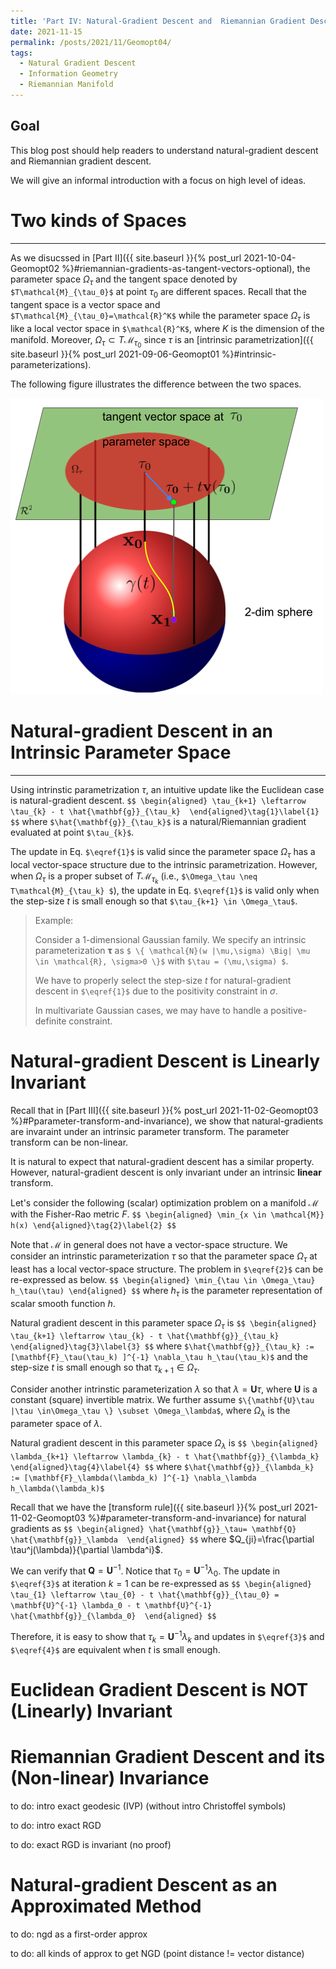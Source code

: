 ```yaml
---
title: 'Part IV: Natural-Gradient Descent and  Riemannian Gradient Descent'
date: 2021-11-15
permalink: /posts/2021/11/Geomopt04/
tags:
  - Natural Gradient Descent
  - Information Geometry
  - Riemannian Manifold
---
```


Goal
------
This blog post should help readers to understand natural-gradient descent and Riemannian gradient descent.

We will give an informal introduction with a focus on high level of ideas.



# Two kinds of Spaces
------
As we disucssed in [Part II]({{ site.baseurl }}{% post_url 2021-10-04-Geomopt02 %}#riemannian-gradients-as-tangent-vectors-optional), the parameter space $\Omega_\tau$ and the tangent space denoted by `$T\mathcal{M}_{\tau_0}$` at point $\tau_0$ are different spaces. Recall that the tangent space is a vector space and `$T\mathcal{M}_{\tau_0}=\mathcal{R}^K$` while the parameter space $\Omega_\tau$ is like a local vector space in `$\mathcal{R}^K$`, where $K$ is the dimension of the manifold. Moreover, $\Omega_\tau \subset T\mathcal{M}_{\tau_0}$ since  $\tau$ is an [intrinsic parametrization]({{ site.baseurl }}{% post_url 2021-09-06-Geomopt01 %}#intrinsic-parameterizations).

The following figure illustrates the difference between the two spaces.

<img src="/img/sphere.png"  width="500"/>
 

# Natural-gradient Descent in an Intrinsic Parameter Space
------
Using intrinstic parametrization $\tau$, an intuitive update like the Euclidean case is natural-gradient descent.
`$$
\begin{aligned}
\tau_{k+1} \leftarrow \tau_{k} - t \hat{\mathbf{g}}_{\tau_k} 
\end{aligned}\tag{1}\label{1}
$$` where `$\hat{\mathbf{g}}_{\tau_k}$` is a natural/Riemannian gradient evaluated at point `$\tau_{k}$`.

The update in Eq. `$\eqref{1}$` is valid since the parameter space $\Omega_\tau$  has a local vector-space structure due to the intrinsic parametrization.
However, when $\Omega_\tau$ is a proper subset of $T\mathcal{M}_{\tau_k}$ (i.e., `$\Omega_\tau \neq T\mathcal{M}_{\tau_k} $`), the update in Eq. `$\eqref{1}$` is valid only when the step-size $t$ is small enough so that  `$\tau_{k+1} \in \Omega_\tau$`.


>Example:
>
>Consider a 1-dimensional  Gaussian family.
>We specify an intrinsic parameterization $\mathbf{\tau}$  as `$ \{ \mathcal{N}(w |\mu,\sigma) \Big| \mu \in \mathcal{R}, \sigma>0 \}$` with `$\tau = (\mu,\sigma) $`. <br /> 
>
>We have to properly select the step-size $t$ for natural-gradient descent in  `$\eqref{1}$` due to the positivity constraint in $\sigma$.
>
>In multivariate Gaussian cases, we may have to handle a positive-definite constraint.



# Natural-gradient Descent is Linearly Invariant
Recall that in [Part III]({{ site.baseurl }}{% post_url 2021-11-02-Geomopt03 %}#Pparameter-transform-and-invariance), we show that natural-gradients are invaraint under an intrinsic parameter transform.
The parameter transform can be non-linear.

It is natural to expect that natural-gradient descent has a similar property. However, natural-gradient descent is only invariant under  an intrinsic **linear** transform.

Let's consider the following (scalar) optimization problem on a manifold $\mathcal{M}$ with the Fisher-Rao metric $F$.
`$$
\begin{aligned}
\min_{x \in \mathcal{M}} h(x)
\end{aligned}\tag{2}\label{2}
$$` 

Note that $\mathcal{M}$ in general does not have a vector-space structure. 
We consider an intrinstic parameterization $\tau$ so that the parameter space $\Omega_\tau$ at least has a local  vector-space structure.
The problem in `$\eqref{2}$` can be re-expressed as below.
`$$
\begin{aligned}
\min_{\tau \in \Omega_\tau} h_\tau(\tau)
\end{aligned}
$$` where $h_\tau$ is the parameter representation of scalar smooth function $h$.

Natural gradient descent in this parameter space $\Omega_\tau$ is
`$$
\begin{aligned}
\tau_{k+1} \leftarrow \tau_{k} - t \hat{\mathbf{g}}_{\tau_k} 
\end{aligned}\tag{3}\label{3}
$$` where `$\hat{\mathbf{g}}_{\tau_k} := [\mathbf{F}_\tau(\tau_k) ]^{-1} \nabla_\tau h_\tau(\tau_k)$` and the step-size $t$ is small enough so that  $\tau_{k+1} \in \Omega_\tau$. 

Consider another intrinstic parameterization $\lambda$ so that $\lambda=\mathbf{U} \tau$, where $\mathbf{U}$ is a constant (square) invertible matrix. We further assume `$\{\mathbf{U}\tau |\tau \in\Omega_\tau \} \subset \Omega_\lambda$`, where $\Omega_\lambda$ is the parameter space of $\lambda$.

Natural gradient descent in this parameter space $\Omega_\lambda$ is
`$$
\begin{aligned}
\lambda_{k+1} \leftarrow \lambda_{k} - t \hat{\mathbf{g}}_{\lambda_k} 
\end{aligned}\tag{4}\label{4}
$$` where `$\hat{\mathbf{g}}_{\lambda_k} := [\mathbf{F}_\lambda(\lambda_k) ]^{-1} \nabla_\lambda h_\lambda(\lambda_k)$` 

Recall that we have the [transform rule]({{ site.baseurl }}{% post_url 2021-11-02-Geomopt03 %}#parameter-transform-and-invariance) for natural gradients as
`$$
\begin{aligned}
\hat{\mathbf{g}}_\tau= \mathbf{Q}  \hat{\mathbf{g}}_\lambda 
\end{aligned}
$$` where $Q_{ji}=\frac{\partial \tau^j(\lambda)}{\partial \lambda^i}$.

We can verify that $\mathbf{Q} = \mathbf{U}^{-1}$. Notice that $\tau_0 = \mathbf{U}^{-1} \lambda_0$. 
The update in  `$\eqref{3}$` at iteration $k=1$ can be re-expressed as
`$$
\begin{aligned}
\tau_{1} \leftarrow \tau_{0} - t \hat{\mathbf{g}}_{\tau_0} = \mathbf{U}^{-1} \lambda_0 - t \mathbf{U}^{-1}  \hat{\mathbf{g}}_{\lambda_0} 
\end{aligned}
$$`

Therefore, it is easy to show that $\tau_k = \mathbf{U}^{-1} \lambda_k$ and updates in `$\eqref{3}$` and `$\eqref{4}$` are equivalent when $t$ is small enough.

 



# Euclidean Gradient Descent is NOT (Linearly) Invariant


# Riemannian Gradient Descent and its (Non-linear) Invariance

to do:
intro exact geodesic (IVP) (without intro Christoffel symbols)

to do:
intro exact RGD

to do:
exact RGD is invariant (no proof)

 
# Natural-gradient Descent as an Approximated Method

to do:
ngd as a first-order approx

to do: all kinds of approx to get NGD (point distance != vector distance)



